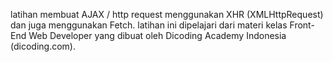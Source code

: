 latihan membuat AJAX / http request menggunakan XHR (XMLHttpRequest) dan juga menggunakan Fetch.
latihan ini dipelajari dari materi kelas Front-End Web Developer yang dibuat oleh Dicoding Academy Indonesia (dicoding.com).